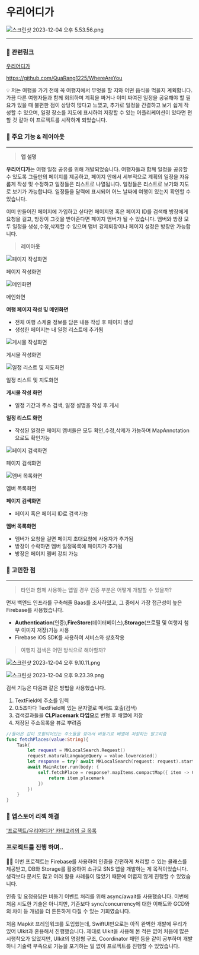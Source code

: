 # 우리어디가

![스크린샷 2023-12-04 오후 5.53.56.png](https://prod-files-secure.s3.us-west-2.amazonaws.com/c69fd57e-19b5-42cc-9103-f834beb12682/50c2cb20-df2d-45ac-87bf-ce6a78cfc5d7/%E1%84%89%E1%85%B3%E1%84%8F%E1%85%B3%E1%84%85%E1%85%B5%E1%86%AB%E1%84%89%E1%85%A3%E1%86%BA_2023-12-04_%E1%84%8B%E1%85%A9%E1%84%92%E1%85%AE_5.53.56.png)

---

### 🔗 관련링크

[‎우리어디가](https://apps.apple.com/kr/app/%EC%9A%B0%EB%A6%AC%EC%96%B4%EB%94%94%EA%B0%80/id6469308316)

https://github.com/QuaRang1225/WhereAreYou

<aside>
💡 저는 여행을 가기 전에 꼭 여행지에서 무엇을 할 지와 어떤 음식을 먹을지 계획합니다. 가끔 다른 여행자들과 함께 회의하며 계획을 짜거나 이미 짜여진 일정을 공유해야 할 필요가 있을 때 불편한 점이 상당히 많다고 느꼈고, 추가로 일정을 간결하고 보기 쉽게 작성할 수 있으며, 일정 장소를 지도에 표시하여 저장할 수 있는 어플리케이션이 있다면 편할 것 같아 이 프로젝트를 시작하게 되었습니다.

</aside>

### 📱 주요 기능 & 레이아웃

---

> **앱 설명**
> 

**우리어디가**는 여행 일정 공유를 위해 개발되었습니다. 여행자들과 함께 일정을 공유할 수 있도록 그들만의 페이지를 제공하고, 페이지 안에서 세부적으로 계획의 일정을 자유롭게 작성 및 수정하고 일정들은 리스트로 나열됩니다. 일정들은 리스트로 보기와 지도로 보기가 가능합니다. 일정들을 달력에 표시되어 어느 날짜에 여행이 있는지 확인할 수 있습니다.

이미 만들어진 페이지에 가입하고 싶다면 페이지명 혹은 페이지 ID를 검색해 방장에게 요청을 걸고, 방장이 그것을 받아준다면 페이지 맴버가 될 수 있습니다. 맴버와 방장 모두 일정을 생성,수정,삭제할 수 있으며 맴버 강제퇴장이나 페이지 설정은 방장만 가능합니다.

> **레이아웃**
> 

![페이지 작성화면](https://prod-files-secure.s3.us-west-2.amazonaws.com/c69fd57e-19b5-42cc-9103-f834beb12682/32499a1e-f689-4043-a7a5-0b917777d3ae/rounded-in-photoretrica_(1).png)

페이지 작성화면

![메인화면](https://prod-files-secure.s3.us-west-2.amazonaws.com/c69fd57e-19b5-42cc-9103-f834beb12682/9699e06e-fa50-413f-83a6-07ef312af170/rounded-in-photoretrica_(4).png)

메인화면

**여행 페이지 작성 및 메인화면**

- 전체 여행 스케쥴 정보를 담은 내용 작성 후 페이지 생성
- 생성한 페이지는 내 일정 리스트에 추가됨

![게시물 작성화면](https://prod-files-secure.s3.us-west-2.amazonaws.com/c69fd57e-19b5-42cc-9103-f834beb12682/3b1a5de1-51c8-4097-97c3-94e49509ad9f/rounded-in-photoretrica_(2).png)

게시물 작성화면

![일정 리스트 및 지도화면](https://prod-files-secure.s3.us-west-2.amazonaws.com/c69fd57e-19b5-42cc-9103-f834beb12682/ad3b585d-ee9a-4e8e-a3a1-2c9b96406f7d/Group_36.png)

일정 리스트 및 지도화면

**게시물 작성 화면**

- 일정 기간과 주소 검색, 일정 설명을 작성 후 게시

**일정 리스트 화면**

- 작성된 일정은 페이지 멤버들은 모두 확인,수정,삭제가 가능하며 MapAnnotation으로도 확인가능

![페이지 검색화면](https://prod-files-secure.s3.us-west-2.amazonaws.com/c69fd57e-19b5-42cc-9103-f834beb12682/758a2ec6-27c7-4b93-a1f6-88ebe6ac0a5d/IMG_9504.png)

페이지 검색화면

![멤버 목록화면](https://prod-files-secure.s3.us-west-2.amazonaws.com/c69fd57e-19b5-42cc-9103-f834beb12682/c2fdb437-6ce4-4c9e-8b6a-00d704e1de05/IMG_7D2F2AB0AE88-1.jpeg)

멤버 목록화면

**페이지 검색화면** 

- 페이지 혹은 페이지 ID로 검색가능

**멤버 목록화면**

- 멤버가 요청을 걸면 페이지 초대요청에 사용자가 추가됨
- 방장이 수락하면 멤버 일정목록에 페이지가 추가됨
- 방장은 페이지 멤버 강퇴 가능

### 🤔 고민한 점

---

> 타인과 함께 사용하는 앱일 경우 인증 부분은 어떻게 개발할 수 있을까?
> 

먼저 백엔드 인프라를 구축해줄 Baas를 조사하였고, 그 중에서 가장 접근성이 높은 Firebase를 사용했습니다.

- **Authentication**(인증),**FireStore**(데이터베이스),**Storage**(프로필 및 여행지 첨부 이미지 저장)기능 사용
- Firebase iOS SDK를 사용하여 서비스와 상호작용

> 여행지 검색은 어떤 방식으로 해야할까?
> 

![스크린샷 2023-12-04 오후 9.10.11.png](https://prod-files-secure.s3.us-west-2.amazonaws.com/c69fd57e-19b5-42cc-9103-f834beb12682/712ed74d-22fb-4731-b950-af4107f1a75c/%E1%84%89%E1%85%B3%E1%84%8F%E1%85%B3%E1%84%85%E1%85%B5%E1%86%AB%E1%84%89%E1%85%A3%E1%86%BA_2023-12-04_%E1%84%8B%E1%85%A9%E1%84%92%E1%85%AE_9.10.11.png)

![스크린샷 2023-12-04 오후 9.23.39.png](https://prod-files-secure.s3.us-west-2.amazonaws.com/c69fd57e-19b5-42cc-9103-f834beb12682/5165b0ff-9a31-4e6c-bba6-239f32fdb235/%E1%84%89%E1%85%B3%E1%84%8F%E1%85%B3%E1%84%85%E1%85%B5%E1%86%AB%E1%84%89%E1%85%A3%E1%86%BA_2023-12-04_%E1%84%8B%E1%85%A9%E1%84%92%E1%85%AE_9.23.39.png)

검색 기능은 다음과 같은 방법을 사용했습니다.

1. TextField에 주소를 입력
2. 0.5초마다 TextField에 있는 문자열로 메서드 호출(검색)
3. 검색결과들을 **CLPlacemark 타입으**로 변형 후 배열에 저장
4. 저장된 주소목록을 뷰로 뿌려줌

```swift
//들어온 값이 포함되어있는 주소들을 찾아서 비동기로 베열에 저장하는 알고리즘
func fetchPlaces(value:String){ 
    Task{
        let request = MKLocalSearch.Request()
        request.naturalLanguageQuery = value.lowercased()
        let response = try? await MKLocalSearch(request: request).start()
        await MainActor.run(body: {
            self.fetchPlace = response?.mapItems.compactMap({ item -> CLPlacemark? in
                return item.placemark
            })
        })
    }
}
```

### 🔧 앱스토어 리젝 해결

['프로젝트/우리어디가' 카테고리의 글 목록](https://quarang.tistory.com/category/%ED%94%84%EB%A1%9C%EC%A0%9D%ED%8A%B8/%EC%9A%B0%EB%A6%AC%EC%96%B4%EB%94%94%EA%B0%80)

### 프로젝트를 진행 하며..

<aside>
👶🏻 이번 프로젝트는 Firebase를 사용하여 인증을 간편하게 처리할 수 있는 클래스를 제공받고, DB와 Storage를 활용하여 소규모 SNS 앱을 개발하는 게 목적이었습니다. 생각보다 문서도 많고 여러 활용 사례들이 많았기 때문에 어렵지 않게 진행할 수 있었습니다.

인증 및 요청응답은 비동기 이벤트 처리를 위해 async/await를 사용했습니다. 이번에 처음 시도한 기술은 아니지만, 기존보다  sync/concurrency에 대한 이해도와 GCD와의 차이 등 개념을 더 튼튼하게 다질 수 있는 기회였습니다.

처음 Mapkit 프레임워크를 도입했는데, SwiftUI만으로는 아직 완벽한 개발에 무리가 있어 UIkit과 혼용해서 진행했습니다. 제대로 UIkit을 사용해 본 적은 없어 처음에 많은 시행착오가 있었지만, UIkit의 명령형 구조, Coordinator 패턴 등을 같이 공부하며 개발하니 기술력 부족으로 기능을 포기하는 일 없이 프로젝트를 진행할 수 있었습니다.

</aside>
